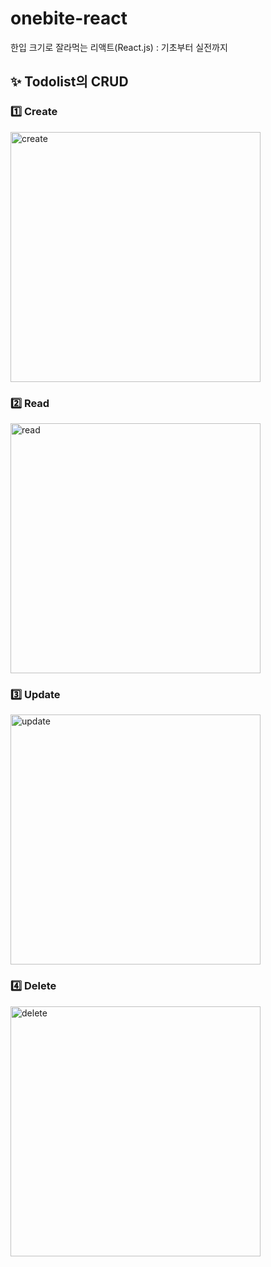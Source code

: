 # onebite-react
한입 크기로 잘라먹는 리액트(React.js) : 기초부터 실전까지 

<h2> ✨ Todolist의 CRUD </h2>

<h3> 1️⃣ Create </h3>
<img width="400" alt="create" src="https://github.com/juheehasaeyo/onebite-react/assets/118191954/e2457d85-1241-4236-8600-b101c8b4b424">

<h3> 2️⃣ Read </h3>
<img width="400" alt="read" src="https://github.com/juheehasaeyo/onebite-react/assets/118191954/e2457d85-1241-4236-8600-b101c8b4b424">

<h3> 3️⃣ Update </h3>
<img width="400" alt="update" src="https://github.com/juheehasaeyo/onebite-react/assets/118191954/63692cb2-84c4-4302-8fc5-1ea4f9590d1a">

<h3> 4️⃣ Delete </h3>
<img width="400" alt="delete" src="https://github.com/juheehasaeyo/onebite-react/assets/118191954/313913c4-0ef6-40f1-aae4-f20d2ca5c886">
